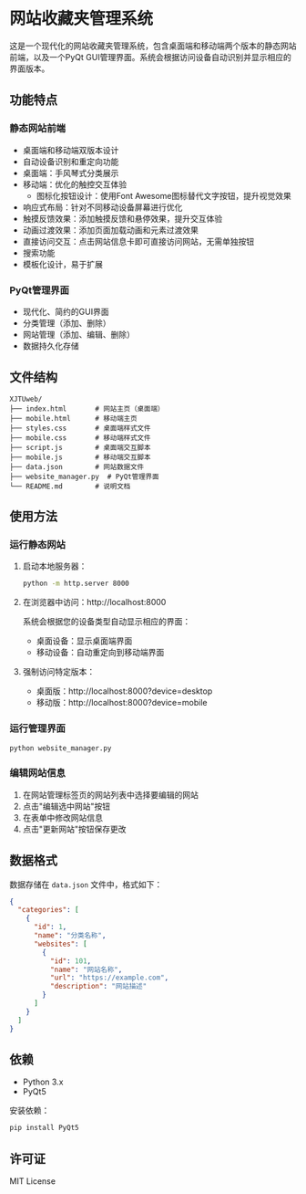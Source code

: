 # 网站收藏夹管理系统

这是一个现代化的网站收藏夹管理系统，包含桌面端和移动端两个版本的静态网站前端，以及一个PyQt GUI管理界面。系统会根据访问设备自动识别并显示相应的界面版本。

## 功能特点

### 静态网站前端
- 桌面端和移动端双版本设计
- 自动设备识别和重定向功能
- 桌面端：手风琴式分类展示
- 移动端：优化的触控交互体验
  - 图标化按钮设计：使用Font Awesome图标替代文字按钮，提升视觉效果
- 响应式布局：针对不同移动设备屏幕进行优化
- 触摸反馈效果：添加触摸反馈和悬停效果，提升交互体验
- 动画过渡效果：添加页面加载动画和元素过渡效果
- 直接访问交互：点击网站信息卡即可直接访问网站，无需单独按钮
- 搜索功能
- 模板化设计，易于扩展

### PyQt管理界面
- 现代化、简约的GUI界面
- 分类管理（添加、删除）
- 网站管理（添加、编辑、删除）
- 数据持久化存储

## 文件结构

```
XJTUweb/
├── index.html       # 网站主页（桌面端）
├── mobile.html      # 移动端主页
├── styles.css       # 桌面端样式文件
├── mobile.css       # 移动端样式文件
├── script.js        # 桌面端交互脚本
├── mobile.js        # 移动端交互脚本
├── data.json        # 网站数据文件
├── website_manager.py  # PyQt管理界面
└── README.md        # 说明文档
```

## 使用方法

### 运行静态网站

1. 启动本地服务器：
   ```bash
   python -m http.server 8000
   ```

2. 在浏览器中访问：http://localhost:8000

   系统会根据您的设备类型自动显示相应的界面：
   - 桌面设备：显示桌面端界面
   - 移动设备：自动重定向到移动端界面

3. 强制访问特定版本：
   - 桌面版：http://localhost:8000?device=desktop
   - 移动版：http://localhost:8000?device=mobile

### 运行管理界面

```bash
python website_manager.py
```

### 编辑网站信息

1. 在网站管理标签页的网站列表中选择要编辑的网站
2. 点击"编辑选中网站"按钮
3. 在表单中修改网站信息
4. 点击"更新网站"按钮保存更改

## 数据格式

数据存储在 `data.json` 文件中，格式如下：

```json
{
  "categories": [
    {
      "id": 1,
      "name": "分类名称",
      "websites": [
        {
          "id": 101,
          "name": "网站名称",
          "url": "https://example.com",
          "description": "网站描述"
        }
      ]
    }
  ]
}
```

## 依赖

- Python 3.x
- PyQt5

安装依赖：
```bash
pip install PyQt5
```

## 许可证

MIT License